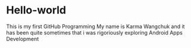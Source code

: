 # Hello-world
This is my first GitHub Programming 
My name is Karma Wangchuk and it has been quite sometimes that i was rigoriously exploring Android Apps Development

